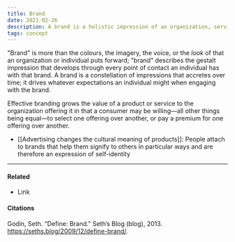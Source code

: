 ```yaml
---
title: Brand
date: 2021-02-26
description: A brand is a holistic impression of an organization, service, or individual.
tags: concept
---
```


"Brand" is more than the colours, the imagery, the voice, or the *look* of that an organization or individual puts forward; "brand" describes the gestalt impression that develops through every point of contact an individual has with that brand. A brand is a constellation of impressions that accretes over time; it drives whatever expectations an individual might when engaging with the brand. 

Effective branding grows the value of a product or service to the organization offering it in that a consumer may be willing—all other things being equal—to select one offering over another, or pay a premium for one offering over another. 

- [[Advertising changes the cultural meaning of products]]: People attach to brands that help them signify to others in particular ways and are therefore an expression of self-identity

---
#### Related
- Link

#### Citations
Godin, Seth. “Define: Brand.” Seth’s Blog (blog), 2013. https://seths.blog/2009/12/define-brand/.
